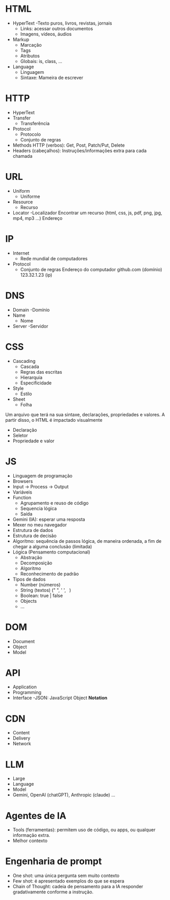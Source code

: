 # HTML
- HyperText
    -Texto puros, livros, revistas, jornais
    - Links: acessar outros documentos
    - Imagens, vídeos, áudios
- Markup
    - Marcação
    - Tags
    - Atributos
    - Globais: is, class, ...
- Language
    - Linguagem
    - Sintaxe: Mameira de escrever

# HTTP
- HyperText
- Transfer
    - Transferência
- Protocol
    - Protocolo
    - Conjunto de regras
- Methods HTTP (verbos): Get, Post, Patch/Put, Delete
- Headers (cabeçalhos): Instruções/informações extra para cada chamada


# URL
- Uniform
    - Uniforme
- Resource
    - Recurso
- Locator
    -Localizador
Encontrar um recurso (html, css, js, pdf, png, jpg, mp4, mp3 ...)
Endereço

# IP
- Internet
    - Rede mundial de computadores
- Protocol
    - Conjunto de regras
Endereço do computador
github.com (domínio)
123.32.1.23 (ip)

# DNS
- Domain
    -Domínio
- Name
    - Nome
- Server
    -Servidor

# CSS
- Cascading
    - Cascada
    - Regras das escritas
    - Hierarquia
    - Especificidade
- Style
    - Estilo
- Sheet
    - Folha

Um arquivo que terá na sua sintaxe, declarações, propriedades e valores.
A partir disso, o HTML é impactado visualmente

- Declaração
- Seletor
- Propriedade e valor

# JS
- Linguagem de programação
- Browsers
- Input -> Process -> Output
- Variáveis
- Function
    - Agrupamento e reuso de código
    - Sequencia lógica
    - Saída
- Gemini (IA): esperar uma resposta
- Mexer no meu navegador
- Estrutura de dados
- Estrutura de decisão
- Algorítmo: sequência de passos lógica, de maneira ordenada, a fim de chegar a alguma conclusão (limitada)
- Lógica (Pensamento computacional)
    - Abstração
    - Decomposição
    - Algoritmo
    - Reconhecimento de padrão
- Tipos de dados
    - Number (números)
    - String (textos) (" ", ' ', ` `)
    - Boolean: true | false
    - Objects
    - ...

# DOM
- Document
- Object
- Model

# API
- Application
- Programming
- Interface
-JSON: JavaScript Object **Notation**

# CDN
- Content
- Delivery
- Network

# LLM
- Large
- Language
- Model
- Gemini, OpenAI (chatGPT), Anthropic (claude) ...

# Agentes de IA
- Tools (ferramentas): permitem uso de código, ou apps, ou qualquer informação extra.
- Melhor contexto

# Engenharia de prompt
- One shot: uma única pergunta sem muito contexto
- Few shot: é apresentado exemplos do que se espera
- Chain of Thought: cadeia de pensamento para a IA responder gradativamente conforme a instrução.